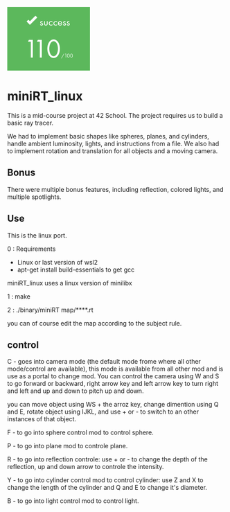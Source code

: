 ![](https://github.com/a-boring-man/miniRT_linux_port/blob/main/110_score_icon.png)

# miniRT_linux

This is a mid-course project at 42 School. The project requires us to build a basic ray tracer.

We had to implement basic shapes like spheres, planes, and cylinders, handle ambient luminosity, lights, and instructions from a file. We also had to implement rotation and translation for all objects and a moving camera.

## Bonus

There were multiple bonus features, including reflection, colored lights, and multiple spotlights.

## Use

This is the linux port.

0 : Requirements

  - Linux or last version of wsl2
  - apt-get install build-essentials to get gcc

miniRT_linux uses a linux version of minilibx

1 : make

2 : ./binary/miniRT map/****.rt

you can of course edit the map according to the subject rule.

## control

C - goes into camera mode (the default mode frome where all other mode/control are available), this mode is available from all other mod and is use as a portal to change mod. You can control the camera using W and S to go forward or backward, right arrow key and left arrow key to turn right and left and up and down to pitch up and down.

you can move object using WS + the arroz key, change dimention using Q and E, rotate object using IJKL, and use + or - to switch to an other instances of that object.

F - to go into sphere control mod to control sphere.

P - to go into plane mod to controle plane.

R - to go into reflection controle: use + or - to change the depth of the reflection, up and down arrow to controle the intensity.

Y - to go into cylinder control mod to control cylinder: use Z and X to change the length of the cylinder and Q and E to change it's diameter.

B - to go into light control mod to control light.
